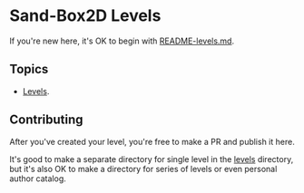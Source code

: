 # Sand-Box2D Levels
If you're new here, it's OK to begin with [README-levels.md](./README-levels.md).

## Topics
- [Levels](./README-levels.md).

## Contributing
After you've created your level, you're free to make a PR and publish it here.

It's good to make a separate directory for single level in the [levels](../levels/) directory,
but it's also OK to make a directory for series of levels or even personal author catalog.

